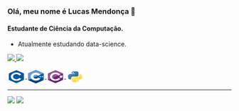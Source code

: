 ### Olá, meu nome é Lucas Mendonça 👋

#### Estudante de Ciência da Computação.


- Atualmente estudando data-science.

<div>
  <a href="https://github.com/ColdmaterL">
  <img height="180em" src="https://github-readme-stats.vercel.app/api?username=ColdmaterL&show_icons=true&theme=cobalt&include_all_commits=true&count_private=true"/>
  <img height="180em" src="https://github-readme-stats.vercel.app/api/top-langs/?username=ColdmaterL&layout=compact&langs_count=16&theme=cobalt"/>
</div>
<div style = "display: inline_block" > <br>
  <img align="center" alt="C" height="30" width="40" src="https://raw.githubusercontent.com/devicons/devicon/master/icons/c/c-plain.svg">
    
  <img align="center" alt="C++" height="30" width="40" src="https://raw.githubusercontent.com/devicons/devicon/master/icons/cplusplus/cplusplus-original.svg">
  
  <img align="center" alt="C#" height="30" width="40" src="https://raw.githubusercontent.com/devicons/devicon/master/icons/csharp/csharp-original.svg">
  
  <img align="center" alt="Python" height="30" width="40" src="https://raw.githubusercontent.com/devicons/devicon/master/icons/python/python-original.svg">
 
</div>
<div>
  <hr>
  <a href ="lucasmmc@id.uff.br"><img src="https://img.shields.io/badge/Gmail-D14836?style=for-the-badge&logo=gmail&logoColor=white" target="_blank"></a>
  <a href="https://www.linkedin.com/in/lucas-mendon%C3%A7a-40a32b21b" target="_blank"><img src="https://img.shields.io/badge/-LinkedIn-%230077B5?style=for-the-badge&logo=linkedin&logoColor=" target="_blank"></a>   
</div>
